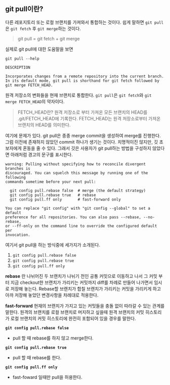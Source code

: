 ## git pull이란?

다른 레포지토리 또는 로컬 브랜치를 가져와서 통합하는 것이다.
쉽게 말하면 `git pull`은 `git fetch` 후 `git merge`하는 것이다.

> git pull = git fetch + git merge

실제로 git pull에 대한 도움말을 보면

```shell
git pull --help

DESCRIPTION

Incorporates changes from a remote repository into the current branch. In its default mode, git pull is shorthand for git fetch followed by git merge FETCH_HEAD.
```

원격 저장소의 변화들을 현재 브랜치로 통합한다. `git pull`은 `git fetch`와 `git merge FETCH_HEAD`의 약자이다.

> FETCH_HEAD란?
> 원격 저장소로 부터 가져온 모든 브랜치의 HEAD를 .git/FETCH_HEAD에 기록한다. FETCH_HEAD는 원격 저장소로부터 가져온 브랜치의 HEAD를 의미한다.

여기에 문제가 있다. git pull은 종종 merge commit을 생성하여 merge를 진행한다. 그럼 이전에 존재하지 않았던 commit 하나가 생기는 것이다. 치명적이진 않지만, 깃 초보자에게 혼동을 줄 수 있다. 그래서 깃은 사용자가 git pull하는 방법을 구성하지 않았다면 아래처럼 경고의 문구를 표시한다.

```
warning: Pulling without specifying how to reconcile divergent branches is
discouraged. You can squelch this message by running one of the following
commands sometime before your next pull:

  git config pull.rebase false  # merge (the default strategy)
  git config pull.rebase true   # rebase
  git config pull.ff only       # fast-forward only

You can replace "git config" with "git config --global" to set a default
preference for all repositories. You can also pass --rebase, --no-rebase,
or --ff-only on the command line to override the configured default per
invocation.
```

여기서 git pull을 하는 방식중에 세가지가 소개된다.

1. `git config pull.rebase false`
2. `git config pull.rebase true`
3. `git config pull.ff only`

**rebase** 란 나뉘어진 두 브랜치가 나뉘기 전인 공통 커밋으로 이동하고 나서 그 커밋 부터 지금 checkout한 브랜치가 가리키는 커밋까지 diff를 차례로 만들어 나가면서 임시로 저장해 놓는다. Rebase할 브랜치가 합칠 브랜치가 가리키는 커밋을 가리키게 하고 아까 저장해 놓았던 변경사항을 차례대로 적용한다.

**fast-forward**
현재의 브랜치가 가지고 있는 커밋들을 충돌 없이 따라갈 수 있는 관계를 말한다.
원격의 브랜치를 로컬 브랜치로 머지하고 싶을때 원격 브랜치의 커밋 히스토리가 로컬 브랜치의 커밋 히스토리에 완전히 포함되어 있을 경우를 말한다.

**`git config pull.rebase false`**

- pull 할 때 rebase를 하지 않고 merge한다.

**`git config pull.rebase true`**

- pull 할 때 rebase를 한다.

**`git config pull.ff only`**

- fast-foward 일때만 pull을 허용한다.
